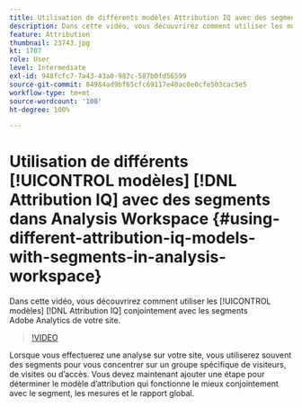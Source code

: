 ```yaml
---
title: Utilisation de différents modèles Attribution IQ avec des segments dans Analysis Workspace
description: Dans cette vidéo, vous découvrirez comment utiliser les modèles Attribution IQ conjointement avec les segments Adobe Analytics de votre site.
feature: Attribution
thumbnail: 23743.jpg
kt: 1707
role: User
level: Intermediate
exl-id: 948fcfc7-7a43-43a0-987c-587b0fd56599
source-git-commit: 84984ad9bf65cfc69117e40ac0e0cfe503cac5e5
workflow-type: tm+mt
source-wordcount: '108'
ht-degree: 100%

---
```


# Utilisation de différents [!UICONTROL modèles] [!DNL Attribution IQ] avec des segments dans Analysis Workspace {#using-different-attribution-iq-models-with-segments-in-analysis-workspace}

Dans cette vidéo, vous découvrirez comment utiliser les [!UICONTROL modèles] [!DNL Attribution IQ] conjointement avec les segments Adobe Analytics de votre site.

>[!VIDEO](https://video.tv.adobe.com/v/41794/?quality=12&learn=on&captions=fre_fr)

Lorsque vous effectuerez une analyse sur votre site, vous utiliserez souvent des segments pour vous concentrer sur un groupe spécifique de visiteurs, de visites ou d’accès. Vous devez maintenant ajouter une étape pour déterminer le modèle d’attribution qui fonctionne le mieux conjointement avec le segment, les mesures et le rapport global.
